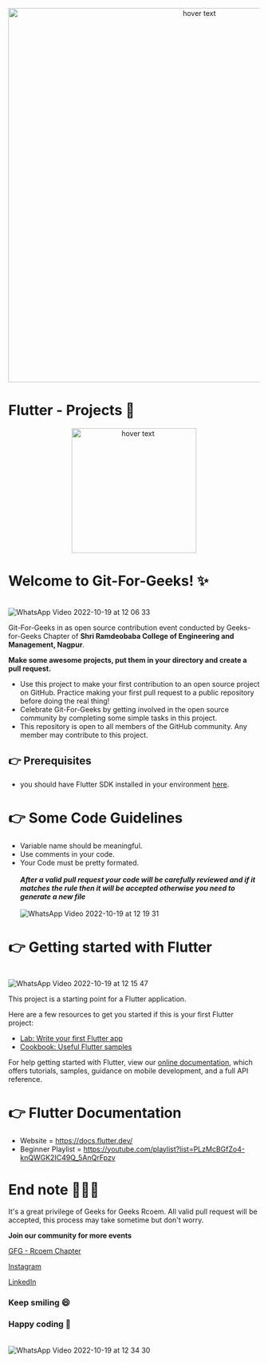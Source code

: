 
<p align="center">
  <img src="https://lh5.googleusercontent.com/4dbbW-eyYqaTGAFFlLDtVO3lDVdaPSX671WExyKzLv1QI78zBUjJPE5Ek3SlTW3WCjA=w2400" width="750" title="hover text">
</p>

# Flutter - Projects :iphone:
<p align="center">
  <img src="https://lh5.googleusercontent.com/zxD2dwSzczmTFkMESB4kgZjiamaEABU-qaJtkIS8urR6TMiBaysMXORFRsBWGwzc960=w2400" width="250" title="hover text">
</p>

# **Welcome to Git-For-Geeks!** :sparkles:


&emsp;&emsp;&emsp;&emsp;&emsp;&emsp;&emsp;&emsp;&emsp;&emsp;&emsp;&emsp;&emsp;&emsp;&emsp;&emsp;&emsp;&emsp;  ![WhatsApp Video 2022-10-19 at 12 06 33](https://user-images.githubusercontent.com/77586492/196615080-cf2bc190-76ae-4ca0-ad76-d3b9c45637cd.gif)

Git-For-Geeks in as open source contribution event conducted by Geeks-for-Geeks Chapter of **Shri Ramdeobaba College of Engineering and Management, Nagpur**.

**Make some awesome projects, put them in your directory and create a pull request.**

- Use this project to make your first contribution to an open source project on GitHub. Practice making your first pull request to a public repository before doing the real thing!
- Celebrate Git-For-Geeks by getting involved in the open source community by completing some simple tasks in this project.
- This repository is open to all members of the GitHub community. Any member may contribute to this project.


##   :point_right: **Prerequisites**

- you should have Flutter SDK installed in your environment [here](https://flutter.dev/docs/get-started/install).


#   :point_right: Some Code Guidelines

- Variable name should be meaningful.<br>
- Use comments in your code.<br>
- Your Code must be pretty formated.<br>
<br>***After a valid pull request your code will be carefully reviewed and if it matches the rule then it will be accepted otherwise you need to generate a new file***<br>
&emsp;&emsp;&emsp;&emsp;&emsp;&emsp;&emsp;&emsp;&emsp;&emsp;&emsp;&emsp;&emsp;&emsp;&emsp;&emsp; ![WhatsApp Video 2022-10-19 at 12 19 31](https://user-images.githubusercontent.com/77586492/196617518-71a1a95b-d3ac-4a56-a068-5c7d6de7bc3c.gif)

#   :point_right: Getting started with Flutter


  &emsp;&emsp;&emsp;&emsp;&emsp;&emsp;&emsp;&emsp;&emsp;&emsp;&emsp;&emsp;&emsp;&emsp;&emsp;&emsp;&emsp;&emsp; ![WhatsApp Video 2022-10-19 at 12 15 47](https://user-images.githubusercontent.com/77586492/196616848-145ffe1c-3dcc-4e6c-a16b-5c50e866acf6.gif)

This project is a starting point for a Flutter application.

Here are a few resources to get you started if this is your first Flutter project:

- [Lab: Write your first Flutter app](https://flutter.dev/docs/get-started/codelab)
- [Cookbook: Useful Flutter samples](https://flutter.dev/docs/cookbook)

For help getting started with Flutter, view our [online documentation](https://flutter.dev/docs), which offers tutorials, samples, guidance on mobile development, and a full API reference.

#   :point_right: **Flutter Documentation**
- Website = https://docs.flutter.dev/ <br>
- Beginner Playlist = https://youtube.com/playlist?list=PLzMcBGfZo4-knQWGK2IC49Q_5AnQrFpzv<br>

# **End note** :star2::star2::star2:
It's a great privilege of Geeks for Geeks Rcoem. All valid pull request will be accepted, this process may take sometime but don't worry.

**Join our community for more events**

[GFG - Rcoem Chapter](https://linktr.ee/gfgrcoem)

[Instagram](https://www.instagram.com/gfg_rcoem_chapter/)

[LinkedIn](https://www.linkedin.com/company/geeksforgeeks-rcoem-chapter/)

### **Keep smiling 😄**

### **Happy coding 🥳**





 &emsp;&emsp;&emsp;&emsp;&emsp;&emsp;&emsp;&emsp;&emsp;&emsp;&emsp;&emsp;&emsp;&emsp;&emsp;&emsp;&emsp;&emsp;![WhatsApp Video 2022-10-19 at 12 34 30](https://user-images.githubusercontent.com/77586492/196620309-acc797de-9747-4c0e-877e-83a8689e6d1e.gif)
